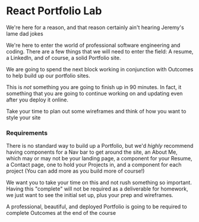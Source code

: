 # React Portfolio Lab


We're here for a reason, and that reason certainly ain't hearing Jeremy's lame dad jokes

We're here to enter the world of professional software engineering and coding. There are a few things that we will need to enter the field: A resume, a LinkedIn, and of course, a solid Portfolio site. 

We are going to spend the next block working in conjunction with Outcomes to help build up our portfolio sites.

This is *not* something you are going to finish up in 90 minutes. In fact, it something that you are going to continue working on and updating even after you deploy it online.

Take your time to plan out some wireframes and think of how you want to style your site


### Requirements

There is no standard way to build up a Portfolio, but we'd *highly* recommend having components for a Nav bar to get around the site, an About Me, which may or may not be your landing page, a component for your Resume, a Contact page, one to hold your Projects in, and a component for each project (You can add more as you build more of course!)

We want you to take your time on this and not rush something so important. Having this "complete" will not be required as a deliverable for homework, we just want to see the initial set up, plus your prep and wireframes. 

A professional, beautiful, and deployed Portfolio is going to be required to complete Outcomes at the end of the course
